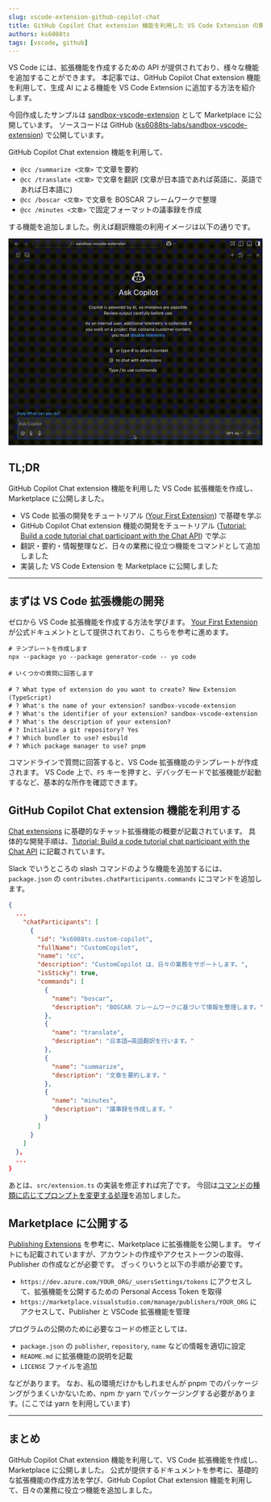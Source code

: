 ```yaml
---
slug: vscode-extension-github-copilot-chat
title: GitHub Copilot Chat extension 機能を利用した VS Code Extension の開発
authors: ks6088ts
tags: [vscode, github]
---
```


<!-- textlint-disable -->

VS Code には、拡張機能を作成するための API が提供されており、様々な機能を追加することができます。
本記事では、GitHub Copilot Chat extension 機能を利用して、生成 AI による機能を VS Code Extension に追加する方法を紹介します。

今回作成したサンプルは [sandbox-vscode-extension](https://marketplace.visualstudio.com/items?itemName=ks6088ts.sandbox-vscode-extension) として Marketplace に公開しています。
ソースコードは GitHub ([ks6088ts-labs/sandbox-vscode-extension](https://github.com/ks6088ts-labs/sandbox-vscode-extension)) で公開しています。

<!--truncate-->

GitHub Copilot Chat extension 機能を利用して、

- `@cc /summarize <文章>` で文章を要約
- `@cc /translate <文章>` で文章を翻訳 (文章が日本語であれば英語に、英語であれば日本語に)
- `@cc /boscar <文章>` で文章を BOSCAR フレームワークで整理
- `@cc /minutes <文章>` で固定フォーマットの議事録を作成

する機能を追加しました。例えば翻訳機能の利用イメージは以下の通りです。

![translate](https://raw.githubusercontent.com/ks6088ts-labs/sandbox-vscode-extension/refs/heads/main/assets/translate.gif)

## TL;DR

GitHub Copilot Chat extension 機能を利用した VS Code 拡張機能を作成し、Marketplace に公開しました。

- VS Code 拡張の開発をチュートリアル ([Your First Extension](https://code.visualstudio.com/api/get-started/your-first-extension)) で基礎を学ぶ
- GitHub Copilot Chat extension 機能の開発をチュートリアル ([Tutorial: Build a code tutorial chat participant with the Chat API](https://code.visualstudio.com/api/extension-guides/chat-tutorial)) で学ぶ
- 翻訳・要約・情報整理など、日々の業務に役立つ機能をコマンドとして追加しました
- 実装した VS Code Extension を Marketplace に公開しました

---

## まずは VS Code 拡張機能の開発

ゼロから VS Code 拡張機能を作成する方法を学びます。
[Your First Extension](https://code.visualstudio.com/api/get-started/your-first-extension) が公式ドキュメントとして提供されており、こちらを参考に進めます。

```shell
# テンプレートを作成します
npx --package yo --package generator-code -- yo code

# いくつかの質問に回答します

# ? What type of extension do you want to create? New Extension (TypeScript)
# ? What's the name of your extension? sandbox-vscode-extension
# ? What's the identifier of your extension? sandbox-vscode-extension
# ? What's the description of your extension?
# ? Initialize a git repository? Yes
# ? Which bundler to use? esbuild
# ? Which package manager to use? pnpm
```

コマンドラインで質問に回答すると、VS Code 拡張機能のテンプレートが作成されます。
VS Code 上で、`F5` キーを押すと、デバッグモードで拡張機能が起動するなど、基本的な所作を確認できます。

## GitHub Copilot Chat extension 機能を利用する

[Chat extensions](https://code.visualstudio.com/api/extension-guides/chat) に基礎的なチャット拡張機能の概要が記載されています。
具体的な開発手順は、[Tutorial: Build a code tutorial chat participant with the Chat API](https://code.visualstudio.com/api/extension-guides/chat-tutorial) に記載されています。

Slack でいうところの slash コマンドのような機能を追加するには、`package.json` の `contributes.chatParticipants.commands` にコマンドを追加します。

```json
{
  ...
    "chatParticipants": [
      {
        "id": "ks6088ts.custom-copilot",
        "fullName": "CustomCopilot",
        "name": "cc",
        "description": "CustomCopilot は、日々の業務をサポートします。",
        "isSticky": true,
        "commands": [
          {
            "name": "boscar",
            "description": "BOSCAR フレームワークに基づいて情報を整理します。"
          },
          {
            "name": "translate",
            "description": "日本語↔英語翻訳を行います。"
          },
          {
            "name": "summarize",
            "description": "文章を要約します。"
          },
          {
            "name": "minutes",
            "description": "議事録を作成します。"
          }
        ]
      }
    ]
  },
  ...
}
```

あとは、`src/extension.ts` の実装を修正すれば完了です。
今回は[コマンドの種類に応じてプロンプトを変更する処理](https://github.com/ks6088ts-labs/sandbox-vscode-extension/blob/v0.0.3/src/extension.ts#L49)を追加しました。

## Marketplace に公開する

[Publishing Extensions](https://code.visualstudio.com/api/working-with-extensions/publishing-extension) を参考に、Marketplace に拡張機能を公開します。
サイトにも記載されていますが、アカウントの作成やアクセストークンの取得、Publisher の作成などが必要です。
ざっくりいうと以下の手順が必要です。

- `https://dev.azure.com/YOUR_ORG/_usersSettings/tokens` にアクセスして、拡張機能を公開するための Personal Access Token を取得
- `https://marketplace.visualstudio.com/manage/publishers/YOUR_ORG` にアクセスして、Publisher と VSCode 拡張機能を管理

プログラムの公開のために必要なコードの修正としては、

- `package.json` の `publisher`, `repository`, `name` などの情報を適切に設定
- `README.md` に拡張機能の説明を記載
- `LICENSE` ファイルを追加

などがあります。
なお、私の環境だけかもしれませんが pnpm でのパッケージングがうまくいかないため、npm か yarn でパッケージングする必要があります。(ここでは yarn を利用しています)

---

## まとめ

GitHub Copilot Chat extension 機能を利用して、VS Code 拡張機能を作成し、Marketplace に公開しました。
公式が提供するドキュメントを参考に、基礎的な拡張機能の作成方法を学び、GitHub Copilot Chat extension 機能を利用して、日々の業務に役立つ機能を追加しました。
